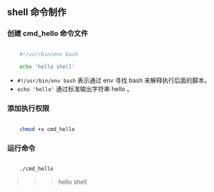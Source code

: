 ## shell 命令制作

### 创建 cmd_hello 命令文件

```sh

    #!/usr/bin/env bash

    echo 'hello shell'
```

- `#!/usr/bin/env bash` 表示通过 env 寻找 bash 来解释执行后面的脚本。
- `echo 'hello'` 通过标准输出字符串 hello 。    

### 添加执行权限

```sh

	chmod +x cmd_hello

```

### 运行命令

```sh

	./cmd_hello

```

>>> hello shell
